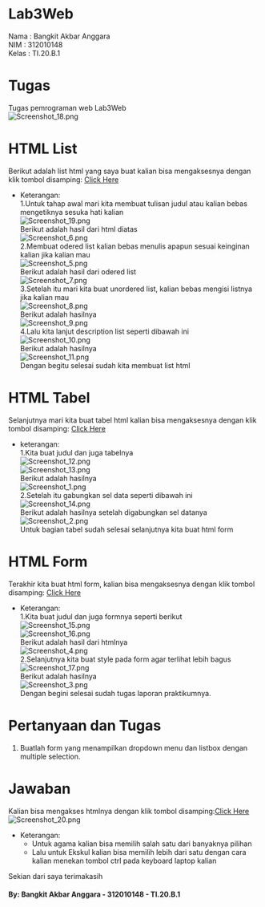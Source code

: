 # Lab3Web
Nama  : Bangkit Akbar Anggara<br>
NIM   : 312010148<br>
Kelas : TI.20.B.1<br>

# Tugas
Tugas pemrograman web Lab3Web<br>
![Screenshot_18.png](Pic/Screenshot_18.png)<br>

# HTML List
Berikut adalah list html yang saya buat kalian bisa mengaksesnya dengan klik tombol disamping: [Click Here](lab3_list.html)<br>
- Keterangan:<br>
   1.Untuk tahap awal mari kita membuat tulisan judul atau kalian bebas mengetiknya sesuka hati kalian<br>
     ![Screenshot_19.png](Pic/Screenshot_19.png)<br>
     Berikut adalah hasil dari html diatas<br>
     ![Screenshot_6.png](Pic/Screenshot_6.png)<br>
   2.Membuat odered list kalian bebas menulis apapun sesuai keinginan kalian jika kalian mau<br>
     ![Screenshot_5.png](Pic/Screenshot_5.png)<br>
     Berikut adalah hasil dari odered list<br>
     ![Screenshot_7.png](Pic/Screenshot_7.png)<br>
   3.Setelah itu mari kita buat unordered list, kalian bebas mengisi listnya jika kalian mau<br>
     ![Screenshot_8.png](Pic/Screenshot_8.png)<br>
     Berikut adalah hasilnya<br>
     ![Screenshot_9.png](Pic/Screenshot_9.png)<br>
   4.Lalu kita lanjut description list seperti dibawah ini<br>
     ![Screenshot_10.png](Pic/Screenshot_10.png)<br>
     Berikut adalah hasilnya<br>
     ![Screenshot_11.png](Pic/Screenshot_11.png)<br>
Dengan begitu selesai sudah kita membuat list html<br>

# HTML Tabel
Selanjutnya mari kita buat tabel html kalian bisa mengaksesnya dengan klik tombol disamping: [Click Here](lab3_tabel.html)<br>
- keterangan:<br>
   1.Kita buat judul dan juga tabelnya<br>
     ![Screenshot_12.png](Pic/Screenshot_12.png)<br>
     ![Screenshot_13.png](Pic/Screenshot_13.png)<br>
     Berikut adalah hasilnya<br>
     ![Screenshot_1.png](Pic/Screenshot_1.png)<br>
   2.Setelah itu gabungkan sel data seperti dibawah ini<br>
     ![Screenshot_14.png](Pic/Screenshot_14.png)<br>
     Berikut adalah hasilnya setelah digabungkan sel datanya<br>
     ![Screenshot_2.png](Pic/Screenshot_2.png)<br>
 Untuk bagian tabel sudah selesai selanjutnya kita buat html form<br>
 
 # HTML Form
 Terakhir kita buat html form, kalian bisa mengaksesnya dengan klik tombol disamping: [Click Here](lab3_form.html)<br>
 - Keterangan:<br>
    1.Kita buat judul dan juga formnya seperti berikut<br>
      ![Screenshot_15.png](Pic/Screenshot_15.png)<br>
      ![Screenshot_16.png](Pic/Screenshot_16.png)<br>
      Berikut adalah hasil dari htmlnya<br>
      ![Screenshot_4.png](Pic/Screenshot_4.png)<br>
    2.Selanjutnya kita buat style pada form agar terlihat lebih bagus<br>
      ![Screenshot_17.png](Pic/Screenshot_17.png)<br>
      Berikut adalah hasilnya<br>
      ![Screenshot_3.png](Pic/Screenshot_3.png)<br>
Dengan begini selesai sudah tugas laporan praktikumnya.<br>

# Pertanyaan dan Tugas
1. Buatlah form yang menampilkan dropdown menu dan listbox dengan multiple selection.<br>

# Jawaban
Kalian bisa mengakses htmlnya dengan klik tombol disamping:[Click Here](lab3_jawaban.html)<br>
![Screenshot_20.png](Pic/Screenshot_20.png)<br>
- Keterangan:<br>
   - Untuk agama kalian bisa memilih salah satu dari banyaknya pilihan<br>
   - Lalu untuk Ekskul kalian bisa memilih lebih dari satu dengan cara kalian menekan tombol ctrl pada keyboard laptop kalian<br>

Sekian dari saya terimakasih<br>
#### By: Bangkit Akbar Anggara - 312010148 - TI.20.B.1
